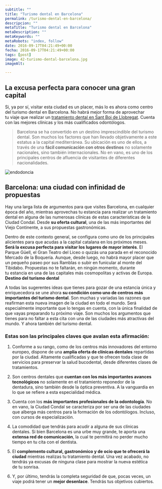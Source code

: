 ```yaml
---
subtitle: ""
title: "Turismo dental en Barcelona"    
permalink: /turismo-dental-en-barcelona/
descripcion: ""
metaTitle: "Turismo dental en Barcelona"
metaDescription: ""
metaKeywords: ""
metaRobots: "index, follow"
date: 2016-09-17T04:21:49+00:00
fecha: 2016-09-17T04:21:49+00:00
tags: [post]
image: 42-turismo-dental-barcelona.jpg
imageAlt: 

---
```



La excusa perfecta para conocer una gran capital
----


Si, ya por sí, visitar esta ciudad es un placer, más lo es ahora como centro del turismo dental en Barcelona. No habrá mejor forma de aprovechar tu viaje que realizar un [tratamiento dental en Sant Boi de Llobregat](http://centredentalbaste.com/). Cuenta con las mejores clínicas y los más cualificados odontólogos.


> Barcelona se ha convertido en un destino imprescindible del turismo dental. Son muchos los factores que han llevado objetivamente a este estatus a la capital mediterránea. Su ubicación es uno de ellos, a través de una **fácil comunicación con otros destinos** no solamente nacionales, sino también internacionales. No en vano, es uno de los principales centros de afluencia de visitantes de diferentes nacionalidades.


![endodoncia](/assets/static/images/blog/blog-inner/turismo-dental-barcelona-1200x480.jpg)


## Barcelona: una ciudad con infinidad de propuestas



Hay una larga lista de argumentos para que visites Barcelona, en cualquier época del año, mientras aprovechas tu estancia para realizar un tratamiento dental en alguna de las numerosas clínicas de estas características de la Ciudad Condal. Desde **su oferta cultural**, una de las más importantes del Viejo Continente, a sus propuestas gastronómicas.

Dentro de este contexto general, se configura como uno de los principales alicientes para que acudas a la capital catalana en los próximos meses. **Será la excusa perfecta para visitar los lugares de mayor interés**. El Parque Güell, el Gran Teatro del Liceo o quizás una parada en el reconocido Mercado de la Boquería. Aunque, desde luego, no habrá mayor placer que un pequeño paseo por sus Ramblas o subir en funicular al monte del Tibidabo. Propuestas no te faltarán, en ningún momento, durante tu estancia en una de las capitales más cosmopolitas y activas de Europa.
**Destino del turismo dental**


A todas las sugerentes ideas que tienes para gozar de una estancia única y enriquecedora se une ahora **su condición como uno de centros más importantes del turismo dental**. Son muchas y variadas las razones que reafirman esta nueva imagen de la ciudad en todo el mundo. Será especialmente importante que lo tengas en cuenta, con la única finalidad de que vayas preparando tu próximo viaje. Son muchos los argumentos que tienes para no faltar a esta cita con una de las ciudades más atractivas del mundo. Y ahora también del turismo dental.
### Estas son las principales claves que avalan esta afirmación:


1. Conforme a su rango, como de los centros más innovadores del entorno europeo, dispone de una **amplia oferta de clínicas dentales** repartidas por la ciudad. Altamente cualificadas y que te ofrecen toda clase de servicios para preservar la salud bucodental, desde diferentes clases de tratamientos.

2. Son centros dentales que **cuentan con los más importantes avances tecnológicos** no solamente en el tratamiento reponedor de la dentadura, sino también desde la óptica preventiva. A la vanguardia en lo que se refiere a esta especialidad médica.

3. Cuenta con los **más importantes profesionales de la odontología**. No en vano, la Ciudad Condal se caracteriza por ser una de las ciudades que alberga más centros para la formación de los odontólogos. Incluso, con cursos de especialización.

4. La comodidad que tendrás para acudir a alguna de sus clínicas dentales. Si bien Barcelona es una urbe muy grande, te aporta una **extensa red de comunicación**, la cual te permitirá no perder mucho tiempo en tu cita con el dentista.

5. El **complemento cultural, gastronómico y de ocio que te ofrecerá la ciudad** mientras realizas tu tratamiento dental. Una vez acabado, no tendrás ya excusas de ninguna clase para mostrar la nueva estética de tu sonrisa.

6. Y, por último, tendrás la completa seguridad de que, pocas veces, un viaje podrá tener un **mejor desenlace**. Tendrás tus objetivos cubiertos.

 
